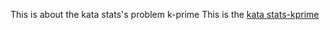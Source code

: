 This is about the kata stats's problem
k-prime
This is the [kata stats-kprime](https://www.codewars.com/kata/5726f813c8dcebf5ed000a6b)
